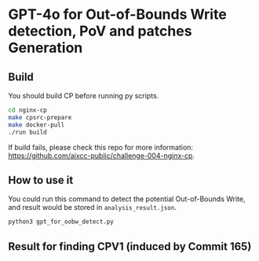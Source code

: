 # GPT-4o for Out-of-Bounds Write detection, PoV and patches Generation
## Build
You should build CP before running py scripts.
```Bash
cd nginx-cp
make cpsrc-prepare
make docker-pull
./run build
```
If build fails, please check this repo for more information: https://github.com/aixcc-public/challenge-004-nginx-cp.

## How to use it
You could run this command to detect the potential Out-of-Bounds Write, and result would be stored in `analysis_result.json`.
```Bash
python3 gpt_for_oobw_detect.py
```

## Result for finding CPV1 (induced by Commit 165)

